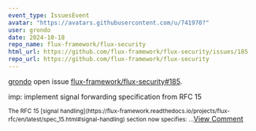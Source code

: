 ```yaml
---
event_type: IssuesEvent
avatar: "https://avatars.githubusercontent.com/u/741970?"
user: grondo
date: 2024-10-18
repo_name: flux-framework/flux-security
html_url: https://github.com/flux-framework/flux-security/issues/185
repo_url: https://github.com/flux-framework/flux-security
---
```


<a href='https://github.com/grondo' target='_blank'>grondo</a> open issue <a href='https://github.com/flux-framework/flux-security/issues/185' target='_blank'>flux-framework/flux-security#185</a>.

<p>imp: implement signal forwarding specification from RFC 15</p><small>The RFC 15 [signal handling](https://flux-framework.readthedocs.io/projects/flux-rfc/en/latest/spec_15.html#signal-handling) section now specifies:...</small><a href='https://github.com/flux-framework/flux-security/issues/185' target='_blank'>View Comment</a>